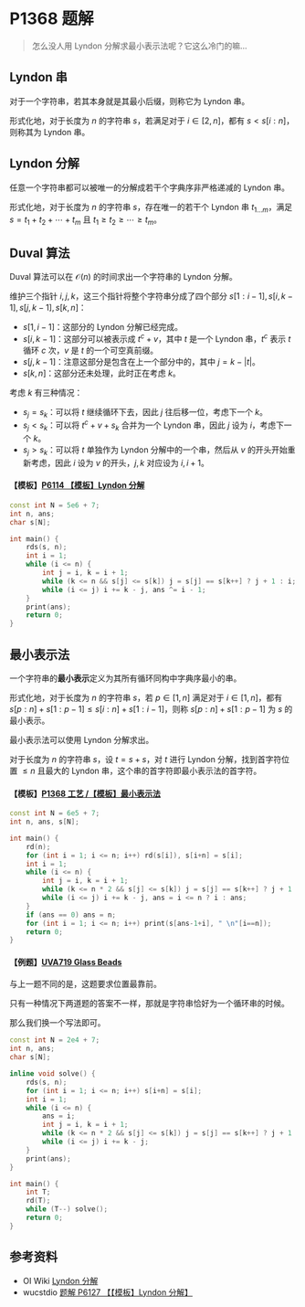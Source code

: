 # P1368 题解

> 怎么没人用 Lyndon 分解求最小表示法呢？它这么冷门的嘛...

## Lyndon 串

对于一个字符串，若其本身就是其最小后缀，则称它为 Lyndon 串。

形式化地，对于长度为 $n$ 的字符串 $s$，若满足对于 $i \in [2,n]$，都有 $s < s[i:n]$，则称其为 Lyndon 串。

## Lyndon 分解

任意一个字符串都可以被唯一的分解成若干个字典序非严格递减的 Lyndon 串。

形式化地，对于长度为 $n$ 的字符串 $s$，存在唯一的若干个 Lyndon 串 $t_{1\dots m}$，满足 $s=t_1 + t_2 + \cdots + t_m$ 且 $t_1 \ge t_2 \ge \cdots \ge t_m$。

## Duval 算法

Duval 算法可以在 $\mathcal O(n)$ 的时间求出一个字符串的 Lyndon 分解。

维护三个指针 $i,j,k$，这三个指针将整个字符串分成了四个部分 $s[1:i-1], s[i,k-1], s[j,k-1], s[k,n]$：

- $s[1,i-1]$：这部分的 Lyndon 分解已经完成。
- $s[i,k-1]$：这部分可以被表示成 $t^c + v$，其中 $t$ 是一个 Lyndon 串，$t^c$ 表示 $t$ 循环 $c$ 次，$v$ 是 $t$ 的一个可空真前缀。
- $s[j,k-1]$：注意这部分是包含在上一个部分中的，其中 $j = k - |t|$。
- $s[k,n]$：这部分还未处理，此时正在考虑 $k$。

考虑 $k$ 有三种情况：

- $s_j = s_k$：可以将 $t$ 继续循环下去，因此 $j$ 往后移一位，考虑下一个 $k$。
- $s_j < s_k$：可以将 $t^c + v + s_k$ 合并为一个 Lyndon 串，因此 $j$ 设为 $i$，考虑下一个 $k$。
- $s_j > s_k$：可以将 $t$ 单独作为 Lyndon 分解中的一个串，然后从 $v$ 的开头开始重新考虑，因此 $i$ 设为 $v$ 的开头，$j,k$ 对应设为 $i,i+1$。

#### 【模板】[P6114 【模板】Lyndon 分解](https://www.luogu.com.cn/problem/P6114)

```cpp
const int N = 5e6 + 7;
int n, ans;
char s[N];

int main() {
	rds(s, n);
	int i = 1;
	while (i <= n) {
		int j = i, k = i + 1;
		while (k <= n && s[j] <= s[k]) j = s[j] == s[k++] ? j + 1 : i;
		while (i <= j) i += k - j, ans ^= i - 1;
	}
	print(ans);
	return 0;
}
```

## 最小表示法

一个字符串的**最小表示**定义为其所有循环同构中字典序最小的串。

形式化地，对于长度为 $n$ 的字符串 $s$，若 $p \in [1,n]$ 满足对于 $i \in [1, n]$，都有 $s[p:n] + s[1:p-1] \le s[i:n] + s[1:i-1]$，则称 $s[p:n] + s[1:p-1]$ 为 $s$ 的最小表示。

最小表示法可以使用 Lyndon 分解求出。

对于长度为 $n$ 的字符串 $s$，设 $t = s + s$，对 $t$ 进行 Lyndon 分解，找到首字符位置 $\le n$ 且最大的 Lyndon 串，这个串的首字符即最小表示法的首字符。

#### 【模板】[P1368 工艺 /【模板】最小表示法](https://www.luogu.com.cn/problem/P1368)

```cpp
const int N = 6e5 + 7;
int n, ans, s[N];

int main() {
	rd(n);
	for (int i = 1; i <= n; i++) rd(s[i]), s[i+n] = s[i];
	int i = 1;
	while (i <= n) {
		int j = i, k = i + 1;
		while (k <= n * 2 && s[j] <= s[k]) j = s[j] == s[k++] ? j + 1 : i;
		while (i <= j) i += k - j, ans = i <= n ? i : ans;
	}
	if (ans == 0) ans = n;
	for (int i = 1; i <= n; i++) print(s[ans-1+i], " \n"[i==n]);
	return 0;
}
```

#### 【例题】[UVA719 Glass Beads](https://www.luogu.com.cn/problem/UVA719)

与上一题不同的是，这题要求位置最靠前。

只有一种情况下两道题的答案不一样，那就是字符串恰好为一个循环串的时候。

那么我们换一个写法即可。

```cpp
const int N = 2e4 + 7;
int n, ans;
char s[N];

inline void solve() {
	rds(s, n);
	for (int i = 1; i <= n; i++) s[i+n] = s[i];
	int i = 1;
	while (i <= n) {
		ans = i;
		int j = i, k = i + 1;
		while (k <= n * 2 && s[j] <= s[k]) j = s[j] == s[k++] ? j + 1 : i;
		while (i <= j) i += k - j;
	}
	print(ans);
}

int main() {
	int T;
	rd(T);
	while (T--) solve();
	return 0;
}
```

## 参考资料

- OI Wiki [Lyndon 分解](https://oi-wiki.org/string/lyndon/#finding-the-smallest-cyclic-shift)
- wucstdio [题解 P6127 【【模板】Lyndon 分解】](https://www.luogu.com.cn/blog/wucstdio/solution-p6127)